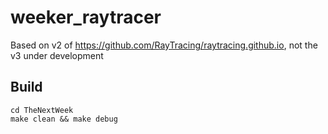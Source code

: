 # weeker_raytracer

Based on v2 of https://github.com/RayTracing/raytracing.github.io, not the v3 under development

## Build

```
cd TheNextWeek
make clean && make debug
```
